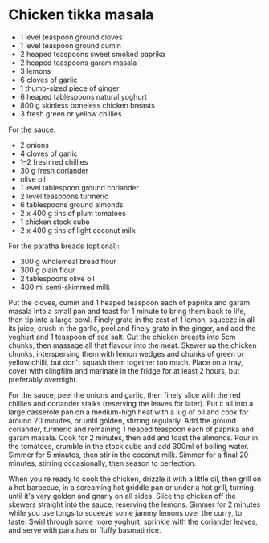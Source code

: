 # Chicken tikka masala

* 1 level teaspoon ground cloves
* 1 level teaspoon ground cumin
* 2 heaped teaspoons sweet smoked paprika
* 2 heaped teaspoons garam masala
* 3 lemons
* 6 cloves of garlic
* 1 thumb-sized piece of ginger
* 6 heaped tablespoons natural yoghurt
* 800 g skinless boneless chicken breasts
* 3 fresh green or yellow chillies

For the sauce:
* 2 onions
* 4 cloves of garlic
* 1–2 fresh red chillies
* 30 g fresh coriander
* olive oil
* 1 level tablespoon ground coriander
* 2 level teaspoons turmeric
* 6 tablespoons ground almonds
* 2 x 400 g tins of plum tomatoes
* 1 chicken stock cube
* 2 x 400 g tins of light coconut milk

For the paratha breads (optional):
* 300 g wholemeal bread flour
* 300 g plain flour
* 2 tablespoons olive oil
* 400 ml semi-skimmed milk

Put the cloves, cumin and 1 heaped teaspoon each of paprika and garam masala into a small pan and toast for 1 minute to bring them back to life, then tip into a large bowl. Finely grate in the zest of 1 lemon, squeeze in all its juice, crush in the garlic, peel and finely grate in the ginger, and add the yoghurt and 1 teaspoon of sea salt. Cut the chicken breasts into 5cm chunks, then massage all that flavour into the meat. Skewer up the chicken chunks, interspersing them with lemon wedges and chunks of green or yellow chilli, but don't squash them together too much. Place on a tray, cover with clingfilm and marinate in the fridge for at least 2 hours, but preferably overnight.

For the sauce, peel the onions and garlic, then finely slice with the red chillies and coriander stalks (reserving the leaves for later). Put it all into a large casserole pan on a medium-high heat with a lug of oil and cook for around 20 minutes, or until golden, stirring regularly. Add the ground coriander, turmeric and remaining 1 heaped teaspoon each of paprika and garam masala. Cook for 2 minutes, then add and toast the almonds. Pour in the tomatoes, crumble in the stock cube and add 300ml of boiling water. Simmer for 5 minutes, then stir in the coconut milk. Simmer for a final 20 minutes, stirring occasionally, then season to perfection.

When you're ready to cook the chicken, drizzle it with a little oil, then grill on a hot barbecue, in a screaming hot griddle pan or under a hot grill, turning until it's very golden and gnarly on all sides. Slice the chicken off the skewers straight into the sauce, reserving the lemons. Simmer for 2 minutes while you use tongs to squeeze some jammy lemons over the curry, to taste. Swirl through some more yoghurt, sprinkle with the coriander leaves, and serve with parathas or fluffy basmati rice.